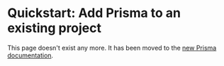 # Quickstart: Add Prisma to an existing project

This page doesn't exist any more. It has been moved to the [new Prisma documentation](https://www.prisma.io/docs/getting-started/setup-prisma/add-to-existing-project).
